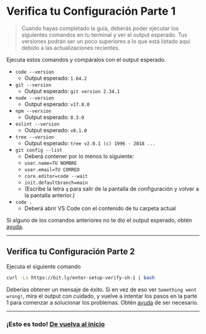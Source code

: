 ﻿# Verifica tu Configuración Parte 1

> Cuando hayas completado la guía, deberás poder ejecutar los siguientes comandos en tu terminal y ver el output esperado. Tus versiones podrán ser un poco superiores a lo que está listado aquí debido a las actualizaciones recientes.

Ejecuta estos comandos y compáralos con el output esperado.

- `code --version`
  - Output esperado: `1.64.2`
- `git --version`
  - Output esperado: `git version 2.34.1`
- `node --version`
  - Output esperado: `v17.8.0`
- `npm --version`
  - Output esperado: `8.3.0`
- `eslint --version`
  - Output esperado: `v8.1.0`
- `tree --version`
  - Output esperado: `tree v2.0.1 (c) 1996 - 2018 ...`
- `git config --list`
  - Deberá contener por lo menos lo siguiente:
  - `user.name=TU NOMBRE`
  - `user.email=TU CORREO`
  - `core.editor=code --wait`
  - `init.defaultbranch=main`
  - (Escribe la letra `q` para salir de la pantalla de configuración y volver a la pantalla anterior.)
- `code .`
  - Deberá abrir VS Code con el contenido de tu carpeta actual

Si alguno de los comandos anteriores no te dio el output esperado, obtén [ayuda](../../error/error.md).

---

## Verifica tu Configuración Parte 2

Ejecuta el siguiente comando

```bash
curl -Ls https://bit.ly/enter-setup-verify-sh-1 | bash
```

Deberías obtener un mensaje de éxito. Si en vez de eso ver `Something went wrong!`, mira el output con cuidado, y vuelve a intentar los pasos en la parte 1 para comenzar a solucionar los problemas. Obtén [ayuda](../../error/error.md) de ser necesario.

---

### ¡Esto es todo! [De vuelva al inicio](/README.md)

